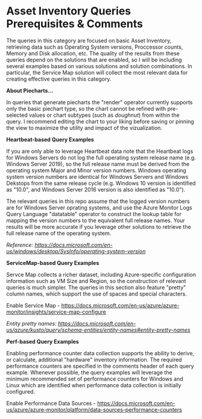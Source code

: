 # Asset Inventory Queries Prerequisites & Comments

The queries in this category are focused on basic Asset Inventory, retrieving data such as Operating System versions, Proccessor counts, Memory and Disk allocation, etc. The quality of the results from these queries depend on the solutions that are enabled, so I will be including several examples based on various solutions and solution combinations. In particular, the Service Map solution will collect the most relevant data for creating effective queries in this category.

**About Piecharts...**

In queries that generate piecharts the "render" operator currently supports only the basic piechart type, so the chart cannot be refined with pre-selected values or chart subtypes (such as *doughnut*) from within the query. I recommend editing the chart to your liking before saving or pinning the view to maximize the utility and impact of the vizualization.

**Heartbeat-based Query Examples**

If you are only able to leverage Heartbeat data note that the Heartbeat logs for Windows Servers do not log the full operating system release name (e.g. Windows Server 2019), so the full release name must be derived from the operating system Major and Minor version numbers. Windows operating system version numbers are identical for Windows Servers and Windows Dekstops from the same release cycle (e.g. Windows 10 version is identified as "10.0", and Windows Server 2016 version is also identified as "10.0").

The relevant queries in this repo assume that the logged version numbers are for Windows Server oprating systems, and use the Azure Monitor Logs Query Language "datatable" operator to construct the lookup table for mapping the version numbers to the equivalent full release names. Your results will be more accurate if you leverage other solutions to retrieve the full release name of the operating system.

*Reference: https://docs.microsoft.com/en-us/windows/desktop/SysInfo/operating-system-version*

**ServiceMap-based Query Examples**

Servce Map collects a richer dataset, including Azure-specific configuration information such as VM Size and Region, so the construction of relevant queries is much simpler. The queries in this section also feature "pretty" column names, which support the use of spaces and special characters.

Enable Service Map - https://docs.microsoft.com/en-us/azure/azure-monitor/insights/service-map-configure

*Entity pretty names: https://docs.microsoft.com/en-us/azure/kusto/query/schema-entities/entity-names#entity-pretty-names*

**Perf-based Query Examples**

Enabling performance counter data collection supports the ability to derive, or calculate, additional "hardware" inventory information. The required performance counters are specified in the comments header of each query example. Whenever possible, the query examples will leverage the minimum recommended set of performance counters for Windows and Linux which are identified when performance data collection is initially configured. 

Enable Performance Data Sources - https://docs.microsoft.com/en-us/azure/azure-monitor/platform/data-sources-performance-counters
